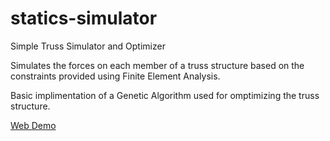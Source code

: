# statics-simulator
Simple Truss Simulator and Optimizer

Simulates the forces on each member of a truss structure based on the constraints provided using Finite Element Analysis.

Basic implimentation of a Genetic Algorithm used for omptimizing the truss structure.

[Web Demo](https://statics-simulator.web.app/)
